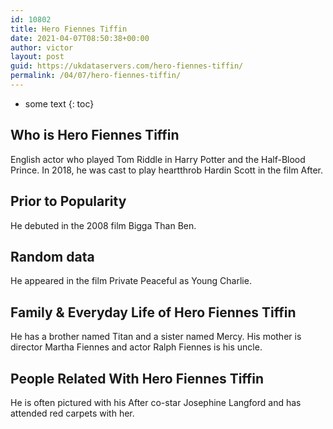 ```yaml
---
id: 10802
title: Hero Fiennes Tiffin
date: 2021-04-07T08:50:38+00:00
author: victor
layout: post
guid: https://ukdataservers.com/hero-fiennes-tiffin/
permalink: /04/07/hero-fiennes-tiffin/
---
```


* some text
{: toc}


## Who is Hero Fiennes Tiffin



English actor who played Tom Riddle in Harry Potter and the Half-Blood Prince. In 2018, he was cast to play heartthrob Hardin Scott in the film After.

                
                
                
## Prior to Popularity



He debuted in the 2008 film Bigga Than Ben.

                
                
                
## Random data



He appeared in the film Private Peaceful as Young Charlie.

                
                
                
## Family & Everyday Life of Hero Fiennes Tiffin



He has a brother named Titan and a sister named Mercy. His mother is director Martha Fiennes and actor Ralph Fiennes is his uncle.

                
                
                
## People Related With Hero Fiennes Tiffin



He is often pictured with his After co-star Josephine Langford and has attended red carpets with her.

                
              
            
          
          
          